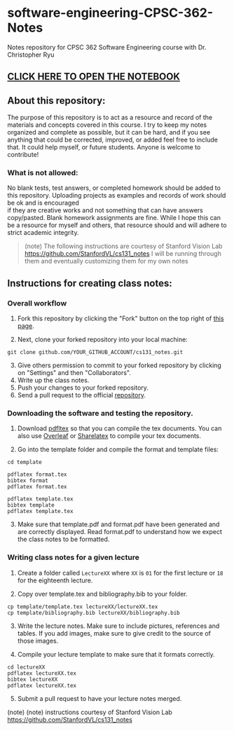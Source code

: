 # software-engineering-CPSC-362-Notes
Notes repository for CPSC 362 Software Engineering course with Dr. Christopher Ryu
## [CLICK HERE TO OPEN THE NOTEBOOK](https://github.com/jlursenbach/software-engineering-CPSC-362-Notes/blob/main/Notebook%20CPSC%20362%20Software%20Engineering/Software%20Engineering%20CPSC%20362.md)


## About this repository:
The purpose of this repository is to act as a resource and record of the materials
and concepts covered in this course. I try to keep my notes organized and complete as 
possible, but it can be hard, and if you see anything that could be corrected, improved,
or added feel free to include that. It could help myself, or future students. 
Anyone is welcome to contribute! 

### What is not allowed: 
No blank tests, test answers, or completed homework should be added to this repository.
Uploading projects as examples and records of work should be ok and is encouraged  
if they are creative works and not something that can have answers copy/pasted. 
Blank homework assignments are fine. 
While I hope this can be a resource for myself and others, 
that resource should and will adhere to strict academic integrity. 

> (note) The following instructions are courtesy of Stanford Vision Lab https://github.com/StanfordVL/cs131_notes
> I will be running through them and eventually customizing them for my own notes 

## Instructions for creating class notes:

### Overall workflow
1. Fork this repository by clicking the "Fork" button on the top right of [this
page](https://github.com/StanfordVL/cs131_notes).

2. Next, clone your forked repository into your local machine:
```
git clone github.com/YOUR_GITHUB_ACCOUNT/cs131_notes.git
```
3. Give others permission to commit to your forked repository by clicking on
"Settings" and then "Collaborators".
3. Write up the class notes.
4. Push your changes to your forked repository.
5. Send a pull request to the official
[repository](https://github.com/StanfordVL/cs131_notes).

### Downloading the software and testing the repository.
1. Download [pdfltex](https://www.tug.org/applications/pdftex/) so that you can
compile the tex documents. You can also use [Overleaf](overleaf.com) or
[Sharelatex](sharelatex.com) to compile your tex documents.

2. Go into the template folder and compile the format and template files:
```
cd template

pdflatex format.tex
bibtex format
pdflatex format.tex

pdflatex template.tex
bibtex template
pdflatex template.tex
```

3. Make sure that template.pdf and format.pdf have been generated and are correctly
displayed. Read format.pdf to understand how we expect the class notes to be
formatted.

### Writing class notes for a given lecture
1. Create a folder called `LectureXX` where `XX` is `01` for the first lecture
or `18` for the eighteenth lecture.

2. Copy over template.tex and bibliography.bib to your folder.
```
cp template/template.tex lectureXX/lectureXX.tex
cp template/bibliography.bib lectureXX/bibliography.bib
```

3. Write the lecture notes. Make sure to include pictures, references and
tables. If you add images, make sure to give credit to the source of those
images.

4. Compile your lecture template to make sure that it formats correctly.
```
cd lectureXX
pdflatex lectureXX.tex
bibtex lectureXX
pdflatex lectureXX.tex
```
5. Submit a pull request to have your lecture notes merged.

(note) (note) instructions courtesy of Stanford Vision Lab https://github.com/StanfordVL/cs131_notes

